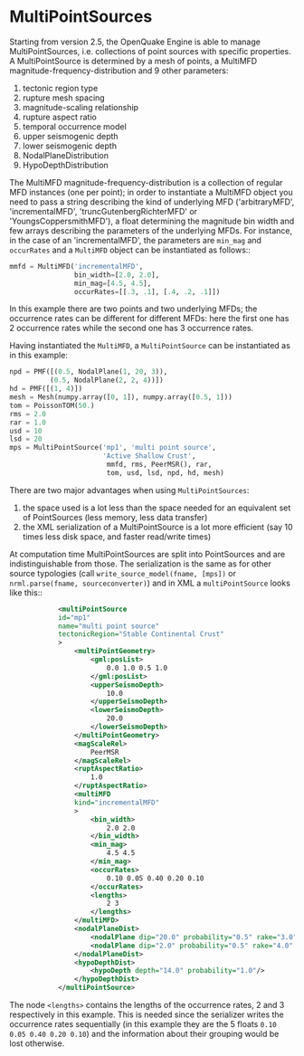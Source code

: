 MultiPointSources
=============================

Starting from version 2.5, the OpenQuake Engine is able to manage
MultiPointSources, i.e. collections of point sources with specific
properties. A MultiPointSource is determined by a mesh of points,
a MultiMFD magnitude-frequency-distribution and 9 other parameters:

1. tectonic region type
2. rupture mesh spacing
3. magnitude-scaling relationship
4. rupture aspect ratio
5. temporal occurrence model
6. upper seismogenic depth
7. lower seismogenic depth
8. NodalPlaneDistribution
9. HypoDepthDistribution

The MultiMFD magnitude-frequency-distribution is a collection of
regular MFD instances (one per point); in order to instantiate a
MultiMFD object you need to pass a string describing the kind of
underlying MFD ('arbitraryMFD', 'incrementalMFD',
'truncGutenbergRichterMFD' or 'YoungsCoppersmithMFD'), a float
determining the magnitude bin width and few arrays describing the
parameters of the underlying MFDs. For instance, in the case of an
'incrementalMFD', the parameters are `min_mag` and `occurRates` and
a `MultiMFD` object can be instantiated as follows::

```python
mmfd = MultiMFD('incrementalMFD',
                bin_width=[2.0, 2.0],
                min_mag=[4.5, 4.5],
                occurRates=[[.3, .1], [.4, .2, .1]])
```

In this example there are two points and two underlying MFDs; the
occurrence rates can be different for different MFDs: here the first
one has 2 occurrence rates while the second one has 3 occurrence
rates.

Having instantiated the `MultiMFD`, a `MultiPointSource` can be instantiated
as in this example:

```python
npd = PMF([(0.5, NodalPlane(1, 20, 3)),
          (0.5, NodalPlane(2, 2, 4))])
hd = PMF([(1, 4)])
mesh = Mesh(numpy.array([0, 1]), numpy.array([0.5, 1]))
tom = PoissonTOM(50.)
rms = 2.0
rar = 1.0
usd = 10
lsd = 20
mps = MultiPointSource('mp1', 'multi point source',
                       'Active Shallow Crust',
                        mmfd, rms, PeerMSR(), rar,
                        tom, usd, lsd, npd, hd, mesh)
```
There are two major advantages when using `MultiPointSources`:

1. the space used is a lot less than the space needed for an equivalent
   set of PointSources (less memory, less data transfer)
2. the XML serialization of a MultiPointSource is a lot more efficient (say
   10 times less disk space, and faster read/write times)
   
At computation time MultiPointSources are split into PointSources and are
indistinguishable from those. The serialization is the same as for other
source typologies (call `write_source_model(fname, [mps])` or
`nrml.parse(fname, sourceconverter)`) and in XML a `multiPointSource`
looks like this::

```xml
            <multiPointSource
            id="mp1"
            name="multi point source"
            tectonicRegion="Stable Continental Crust"
            >
                <multiPointGeometry>
                    <gml:posList>
                        0.0 1.0 0.5 1.0
                    </gml:posList>
                    <upperSeismoDepth>
                        10.0
                    </upperSeismoDepth>
                    <lowerSeismoDepth>
                        20.0
                    </lowerSeismoDepth>
                </multiPointGeometry>
                <magScaleRel>
                    PeerMSR
                </magScaleRel>
                <ruptAspectRatio>
                    1.0
                </ruptAspectRatio>
                <multiMFD
                kind="incrementalMFD"
                >
                    <bin_width>
                        2.0 2.0
                    </bin_width>
                    <min_mag>
                        4.5 4.5
                    </min_mag>
                    <occurRates>
                        0.10 0.05 0.40 0.20 0.10
                    </occurRates>
                    <lengths>
                        2 3
                    </lengths>
                </multiMFD>
                <nodalPlaneDist>
                    <nodalPlane dip="20.0" probability="0.5" rake="3.0" strike="1.0"/>
                    <nodalPlane dip="2.0" probability="0.5" rake="4.0" strike="2.0"/>
                </nodalPlaneDist>
                <hypoDepthDist>
                    <hypoDepth depth="14.0" probability="1.0"/>
                </hypoDepthDist>
            </multiPointSource>
```

The node `<lengths>` contains the lengths of the occurrence rates, 2 and 3
respectively in this example. This is needed since the serializer writes
the occurrence rates sequentially (in this example they are the 5 floats
`0.10 0.05 0.40 0.20 0.10`) and the information about their grouping would
be lost otherwise.
